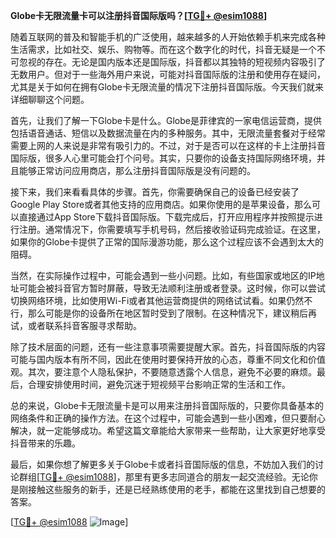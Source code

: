 **Globe卡无限流量卡可以注册抖音国际版吗？[[TG💪+ @esim1088](https://t.me/s/esim1088)]**

随着互联网的普及和智能手机的广泛使用，越来越多的人开始依赖手机来完成各种生活需求，比如社交、娱乐、购物等。而在这个数字化的时代，抖音无疑是一个不可忽视的存在。无论是国内版本还是国际版，抖音都以其独特的短视频内容吸引了无数用户。但对于一些海外用户来说，可能对抖音国际版的注册和使用存在疑问，尤其是关于如何在拥有Globe卡无限流量的情况下注册抖音国际版。今天我们就来详细聊聊这个问题。

首先，让我们了解一下Globe卡是什么。Globe是菲律宾的一家电信运营商，提供包括语音通话、短信以及数据流量在内的多种服务。其中，无限流量套餐对于经常需要上网的人来说是非常有吸引力的。不过，对于是否可以在这样的卡上注册抖音国际版，很多人心里可能会打个问号。其实，只要你的设备支持国际网络环境，并且能够正常访问应用商店，那么注册抖音国际版是没有问题的。

接下来，我们来看看具体的步骤。首先，你需要确保自己的设备已经安装了Google Play Store或者其他支持的应用商店。如果你使用的是苹果设备，那么可以直接通过App Store下载抖音国际版。下载完成后，打开应用程序并按照提示进行注册。通常情况下，你需要填写手机号码，然后接收验证码完成验证。在这里，如果你的Globe卡提供了正常的国际漫游功能，那么这个过程应该不会遇到太大的阻碍。

当然，在实际操作过程中，可能会遇到一些小问题。比如，有些国家或地区的IP地址可能会被抖音官方暂时屏蔽，导致无法顺利注册或者登录。这时候，你可以尝试切换网络环境，比如使用Wi-Fi或者其他运营商提供的网络试试看。如果仍然不行，那么可能是你的设备所在地区暂时受到了限制。在这种情况下，建议稍后再试，或者联系抖音客服寻求帮助。

除了技术层面的问题，还有一些注意事项需要提醒大家。首先，抖音国际版的内容可能与国内版本有所不同，因此在使用时要保持开放的心态，尊重不同文化和价值观。其次，要注意个人隐私保护，不要随意透露个人信息，避免不必要的麻烦。最后，合理安排使用时间，避免沉迷于短视频平台影响正常的生活和工作。

总的来说，Globe卡无限流量卡是可以用来注册抖音国际版的，只要你具备基本的网络条件和正确的操作方法。在这个过程中，可能会遇到一些小困难，但只要耐心解决，就一定能够成功。希望这篇文章能给大家带来一些帮助，让大家更好地享受抖音带来的乐趣。

最后，如果你想了解更多关于Globe卡或者抖音国际版的信息，不妨加入我们的讨论群组[[TG💪+ @esim1088](https://t.me/s/esim1088)]，那里有更多志同道合的朋友一起交流经验。无论你是刚接触这些服务的新手，还是已经熟练使用的老手，都能在这里找到自己想要的答案。

[[TG💪+ @esim1088](https://t.me/s/esim1088) ![Image](https://i.postimg.cc/4NQfJmqS/Snipaste-2025-05-13-00-14-12.png)]